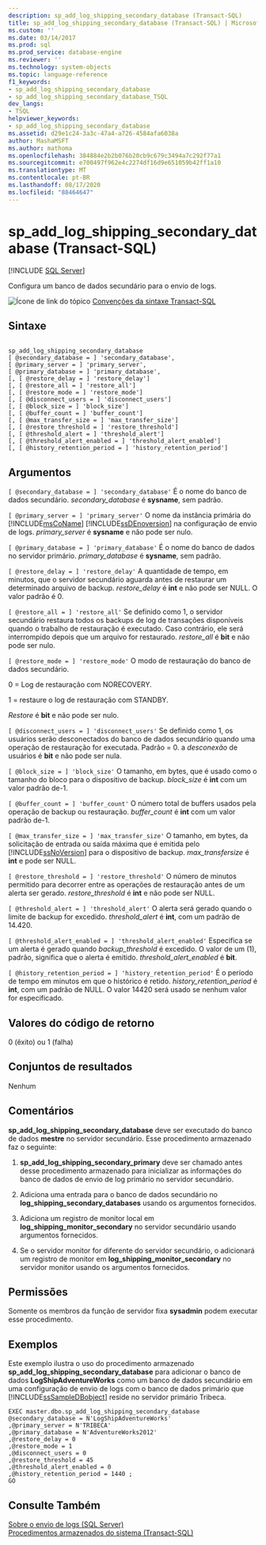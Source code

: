 ```yaml
---
description: sp_add_log_shipping_secondary_database (Transact-SQL)
title: sp_add_log_shipping_secondary_database (Transact-SQL) | Microsoft Docs
ms.custom: ''
ms.date: 03/14/2017
ms.prod: sql
ms.prod_service: database-engine
ms.reviewer: ''
ms.technology: system-objects
ms.topic: language-reference
f1_keywords:
- sp_add_log_shipping_secondary_database
- sp_add_log_shipping_secondary_database_TSQL
dev_langs:
- TSQL
helpviewer_keywords:
- sp_add_log_shipping_secondary_database
ms.assetid: d29e1c24-3a3c-47a4-a726-4584afa6038a
author: MashaMSFT
ms.author: mathoma
ms.openlocfilehash: 384884e2b2b076b20cb9c679c3494a7c292f77a1
ms.sourcegitcommit: e700497f962e4c2274df16d9e651059b42ff1a10
ms.translationtype: MT
ms.contentlocale: pt-BR
ms.lasthandoff: 08/17/2020
ms.locfileid: "88464647"
---
```

# <a name="sp_add_log_shipping_secondary_database-transact-sql"></a>sp_add_log_shipping_secondary_database (Transact-SQL)
[!INCLUDE [SQL Server](../../includes/applies-to-version/sqlserver.md)]

  Configura um banco de dados secundário para o envio de logs.  
  
 ![Ícone de link do tópico](../../database-engine/configure-windows/media/topic-link.gif "Ícone de link do tópico") [Convenções da sintaxe Transact-SQL](../../t-sql/language-elements/transact-sql-syntax-conventions-transact-sql.md)  
  
## <a name="syntax"></a>Sintaxe  
  
```  
  
sp_add_log_shipping_secondary_database  
[ @secondary_database = ] 'secondary_database',  
[ @primary_server = ] 'primary_server',   
[ @primary_database = ] 'primary_database',  
[, [ @restore_delay = ] 'restore_delay']  
[, [ @restore_all = ] 'restore_all']  
[, [ @restore_mode = ] 'restore_mode']  
[, [ @disconnect_users = ] 'disconnect_users']  
[, [ @block_size = ] 'block_size']  
[, [ @buffer_count = ] 'buffer_count']  
[, [ @max_transfer_size = ] 'max_transfer_size']  
[, [ @restore_threshold = ] 'restore_threshold']   
[, [ @threshold_alert = ] 'threshold_alert']   
[, [ @threshold_alert_enabled = ] 'threshold_alert_enabled']   
[, [ @history_retention_period = ] 'history_retention_period']  
```  
  
## <a name="arguments"></a>Argumentos  
`[ @secondary_database = ] 'secondary_database'` É o nome do banco de dados secundário. *secondary_database* é **sysname**, sem padrão.  
  
`[ @primary_server = ] 'primary_server'` O nome da instância primária do [!INCLUDE[msCoName](../../includes/msconame-md.md)] [!INCLUDE[ssDEnoversion](../../includes/ssdenoversion-md.md)] na configuração de envio de logs. *primary_server* é **sysname** e não pode ser nulo.  
  
`[ @primary_database = ] 'primary_database'` É o nome do banco de dados no servidor primário. *primary_database* é **sysname**, sem padrão.  
  
`[ @restore_delay = ] 'restore_delay'` A quantidade de tempo, em minutos, que o servidor secundário aguarda antes de restaurar um determinado arquivo de backup. *restore_delay* é **int** e não pode ser NULL. O valor padrão é 0.  
  
`[ @restore_all = ] 'restore_all'` Se definido como 1, o servidor secundário restaura todos os backups de log de transações disponíveis quando o trabalho de restauração é executado. Caso contrário, ele será interrompido depois que um arquivo for restaurado. *restore_all* é **bit** e não pode ser nulo.  
  
`[ @restore_mode = ] 'restore_mode'` O modo de restauração do banco de dados secundário.  
  
 0 = Log de restauração com NORECOVERY.  
  
 1 = restaure o log de restauração com STANDBY.  
  
 *Restore* é **bit** e não pode ser nulo.  
  
`[ @disconnect_users = ] 'disconnect_users'` Se definido como 1, os usuários serão desconectados do banco de dados secundário quando uma operação de restauração for executada. Padrão = 0. a *desconexão* de usuários é **bit** e não pode ser nula.  
  
`[ @block_size = ] 'block_size'` O tamanho, em bytes, que é usado como o tamanho do bloco para o dispositivo de backup. *block_size* é **int** com um valor padrão de-1.  
  
`[ @buffer_count = ] 'buffer_count'` O número total de buffers usados pela operação de backup ou restauração. *buffer_count* é **int** com um valor padrão de-1.  
  
`[ @max_transfer_size = ] 'max_transfer_size'` O tamanho, em bytes, da solicitação de entrada ou saída máxima que é emitida pelo [!INCLUDE[ssNoVersion](../../includes/ssnoversion-md.md)] para o dispositivo de backup. *max_transfersize* é **int** e pode ser NULL.  
  
`[ @restore_threshold = ] 'restore_threshold'` O número de minutos permitido para decorrer entre as operações de restauração antes de um alerta ser gerado. *restore_threshold* é **int** e não pode ser NULL.  
  
`[ @threshold_alert = ] 'threshold_alert'` O alerta será gerado quando o limite de backup for excedido. *threshold_alert* é **int**, com um padrão de 14.420.  
  
`[ @threshold_alert_enabled = ] 'threshold_alert_enabled'` Especifica se um alerta é gerado quando *backup_threshold* é excedido. O valor de um (1), padrão, significa que o alerta é emitido. *threshold_alert_enabled* é **bit**.  
  
`[ @history_retention_period = ] 'history_retention_period'` É o período de tempo em minutos em que o histórico é retido. *history_retention_period* é **int**, com um padrão de NULL. O valor 14420 será usado se nenhum valor for especificado.  
  
## <a name="return-code-values"></a>Valores do código de retorno  
 0 (êxito) ou 1 (falha)  
  
## <a name="result-sets"></a>Conjuntos de resultados  
 Nenhum  
  
## <a name="remarks"></a>Comentários  
 **sp_add_log_shipping_secondary_database** deve ser executado do banco de dados **mestre** no servidor secundário. Esse procedimento armazenado faz o seguinte:  
  
1.  **sp_add_log_shipping_secondary_primary** deve ser chamado antes desse procedimento armazenado para inicializar as informações do banco de dados de envio de log primário no servidor secundário.  
  
2.  Adiciona uma entrada para o banco de dados secundário no **log_shipping_secondary_databases** usando os argumentos fornecidos.  
  
3.  Adiciona um registro de monitor local em **log_shipping_monitor_secondary** no servidor secundário usando argumentos fornecidos.  
  
4.  Se o servidor monitor for diferente do servidor secundário, o adicionará um registro de monitor em **log_shipping_monitor_secondary** no servidor monitor usando os argumentos fornecidos.  
  
## <a name="permissions"></a>Permissões  
 Somente os membros da função de servidor fixa **sysadmin** podem executar esse procedimento.  
  
## <a name="examples"></a>Exemplos  
 Este exemplo ilustra o uso do procedimento armazenado **sp_add_log_shipping_secondary_database** para adicionar o banco de dados **LogShipAdventureWorks** como um banco de dados secundário em uma configuração de envio de logs com o banco de dados primário que [!INCLUDE[ssSampleDBobject](../../includes/sssampledbobject-md.md)] reside no servidor primário Tribeca.  
  
```  
EXEC master.dbo.sp_add_log_shipping_secondary_database   
@secondary_database = N'LogShipAdventureWorks'   
,@primary_server = N'TRIBECA'   
,@primary_database = N'AdventureWorks2012'   
,@restore_delay = 0   
,@restore_mode = 1   
,@disconnect_users = 0   
,@restore_threshold = 45     
,@threshold_alert_enabled = 0   
,@history_retention_period = 1440 ;  
GO  
```  
  
## <a name="see-also"></a>Consulte Também  
 [Sobre o envio de logs &#40;SQL Server&#41;](../../database-engine/log-shipping/about-log-shipping-sql-server.md)   
 [Procedimentos armazenados do sistema &#40;Transact-SQL&#41;](../../relational-databases/system-stored-procedures/system-stored-procedures-transact-sql.md)  
  
  
